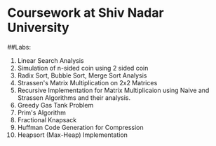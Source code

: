 # Coursework at Shiv Nadar University

##Labs:

1. Linear Search Analysis
2. Simulation of n-sided coin using 2 sided coin
3. Radix Sort, Bubble Sort, Merge Sort Analysis
4. Strassen's Matrix Multiplication on 2x2 Matrices
5. Recursive Implementation for Matrix Multiplicaion using Naive and Strassen Algorithms and their analysis.
6. Greedy Gas Tank Problem
7. Prim's Algorithm 
8. Fractional Knapsack
9. Huffman Code Generation for Compression
10. Heapsort (Max-Heap) Implementation

